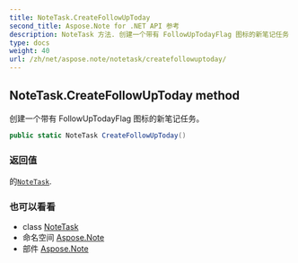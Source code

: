 ```yaml
---
title: NoteTask.CreateFollowUpToday
second_title: Aspose.Note for .NET API 参考
description: NoteTask 方法. 创建一个带有 FollowUpTodayFlag 图标的新笔记任务
type: docs
weight: 40
url: /zh/net/aspose.note/notetask/createfollowuptoday/
---
```

## NoteTask.CreateFollowUpToday method

创建一个带有 FollowUpTodayFlag 图标的新笔记任务。

```csharp
public static NoteTask CreateFollowUpToday()
```

### 返回值

的[`NoteTask`](../).

### 也可以看看

* class [NoteTask](../)
* 命名空间 [Aspose.Note](../../notetask/)
* 部件 [Aspose.Note](../../../)


